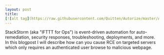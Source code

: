 ```yaml
---
layout: post
title: 
[![alt tag](https://raw.githubusercontent.com/Quitten/Autorize/master/Autorizev17.png)](https://raw.githubusercontent.com/Quitten/Autorize/master/Autorizev17.png)StackStorm - From Originull to RCE
---
```


StackStorm (aka "IFTTT for Ops") is event-driven automation for auto-remediation, security responses, troubleshooting, deployments, and more.
In this blogpost I will describe how can you cause RCE on targeted servers which only requires an authenticated user browse to malicious webpage.
